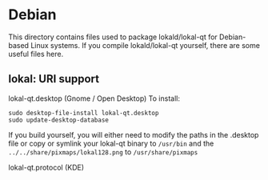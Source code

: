 
Debian
====================
This directory contains files used to package lokald/lokal-qt
for Debian-based Linux systems. If you compile lokald/lokal-qt yourself, there are some useful files here.

## lokal: URI support ##


lokal-qt.desktop  (Gnome / Open Desktop)
To install:

	sudo desktop-file-install lokal-qt.desktop
	sudo update-desktop-database

If you build yourself, you will either need to modify the paths in
the .desktop file or copy or symlink your lokal-qt binary to `/usr/bin`
and the `../../share/pixmaps/lokal128.png` to `/usr/share/pixmaps`

lokal-qt.protocol (KDE)

